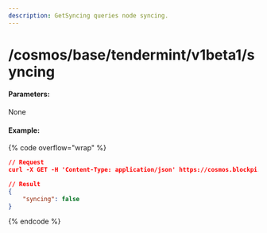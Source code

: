 ```yaml
---
description: GetSyncing queries node syncing.
---
```


# /cosmos/base/tendermint/v1beta1/syncing

#### **Parameters:**

None

#### Example:

{% code overflow="wrap" %}
```json
// Request
curl -X GET -H 'Content-Type: application/json' https://cosmos.blockpi.network/lcd/v1/<your-api-key>/cosmos/base/tendermint/v1beta1/syncing

// Result
{
    "syncing": false
}
```
{% endcode %}

